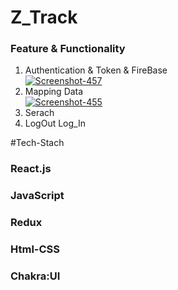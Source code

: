 # Z_Track
<h3>Feature & Functionality </h3>
<ol>
  <li>Authentication & Token & FireBase </li>
  <a href="httpCPQvD"><img src="https://i.ibb.co/pvTwLVg/Screenshot-457.png" alt="Screenshot-457" border="0"></a>
   <li> Mapping Data </li>
   <a href=""><img src="https://i.ibb.co/wgwxKXw/Screenshot-455.png" alt="Screenshot-455" border="0"></a>
  <li>Serach </li>
  
  <li>LogOut Log_In
</ol>
#Tech-Stach
<h3>React.js
<h3>JavaScript </>
   <h3>Redux </>
 <h3>Html-CSS </h3>
<h3>Chakra:UI </h3>

 
